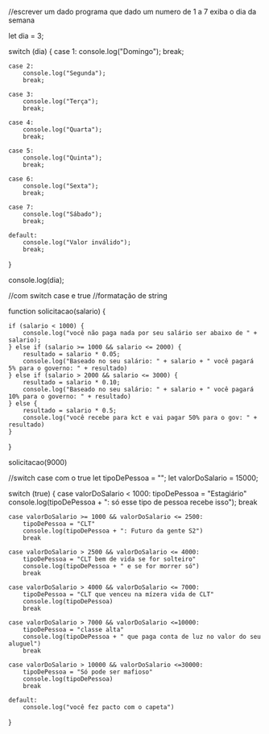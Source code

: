 //escrever um dado programa que dado um numero de 1 a 7 exiba o dia da semana

let dia = 3;

switch (dia) {
    case 1:
        console.log("Domingo");
        break;

    case 2:
        console.log("Segunda");
        break;

    case 3:
        console.log("Terça");
        break;

    case 4:
        console.log("Quarta");
        break;

    case 5:
        console.log("Quinta");
        break;

    case 6:
        console.log("Sexta");
        break;

    case 7:
        console.log("Sábado");
        break;

    default:
        console.log("Valor inválido");
        break;
}


console.log(dia);

//com switch case e true
//formatação de string

function solicitacao(salario) {


    if (salario < 1000) {
        console.log("você não paga nada por seu salário ser abaixo de " + salario);
    } else if (salario >= 1000 && salario <= 2000) {
        resultado = salario * 0.05;
        console.log("Baseado no seu salário: " + salario + " você pagará 5% para o governo: " + resultado)
    } else if (salario > 2000 && salario <= 3000) {
        resultado = salario * 0.10;
        console.log("Baseado no seu salário: " + salario + " você pagará 10% para o governo: " + resultado)
    } else {
        resultado = salario * 0.5;
        console.log("você recebe para kct e vai pagar 50% para o gov: " + resultado)
    }

}

solicitacao(9000)

//switch case com o true
let tipoDePessoa = "";
let valorDoSalario = 15000;

switch (true) {
    case valorDoSalario < 1000:
        tipoDePessoa = "Estagiário"
        console.log(tipoDePessoa + ": só esse tipo de pessoa recebe isso");
        break

    case valorDoSalario >= 1000 && valorDoSalario <= 2500:
        tipoDePessoa = "CLT"
        console.log(tipoDePessoa + ": Futuro da gente S2")
        break

    case valorDoSalario > 2500 && valorDoSalario <= 4000:
        tipoDePessoa = "CLT bem de vida se for solteiro"
        console.log(tipoDePessoa + " e se for morrer só")
        break

    case valorDoSalario > 4000 && valorDoSalario <= 7000:
        tipoDePessoa = "CLT que venceu na mízera vida de CLT"
        console.log(tipoDePessoa)
        break

    case valorDoSalario > 7000 && valorDoSalario <=10000: 
        tipoDePessoa = "classe alta"
        console.log(tipoDePessoa + " que paga conta de luz no valor do seu aluguel")
        break

    case valorDoSalario > 10000 && valorDoSalario <=30000:
        tipoDePessoa = "Só pode ser mafioso"
        console.log(tipoDePessoa)
        break

    default:
        console.log("você fez pacto com o capeta")    
}



